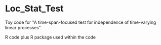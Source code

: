 # Loc_Stat_Test
Toy code for "A time-span-focused test for independence of time-varying linear processes"

R code plus R package used within the code

